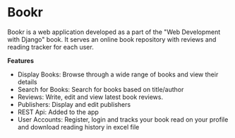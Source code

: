 # Bookr
Bookr is a web application developed as a part of the "Web Development with Django" book. It serves an online book repository with reviews and reading tracker for each user.


**Features**

* Display Books: Browse through a wide range of books and view their details
* Search for Books: Search for books based on title/author
* Reviews: Write, edit and view latest book reviews.
* Publishers: Display and edit publishers
* REST Api: Added to the app
* User Accounts: Register, login and tracks your book read on your profile and download reading history in excel file

    

